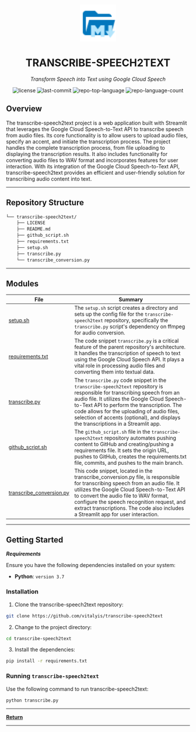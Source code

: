 <p align="center">
  <img src="https://raw.githubusercontent.com/PKief/vscode-material-icon-theme/ec559a9f6bfd399b82bb44393651661b08aaf7ba/icons/folder-markdown-open.svg" width="100" />
</p>
<p align="center">
    <h1 align="center">TRANSCRIBE-SPEECH2TEXT</h1>
</p>
<p align="center">
    <em>Transform Speech into Text using Google Cloud Speech</em>
</p>
<p align="center">
	<img src="https://img.shields.io/github/license/vitalyis/transcribe-speech2text?style=flat&color=0080ff" alt="license">
	<img src="https://img.shields.io/github/last-commit/vitalyis/transcribe-speech2text?style=flat&logo=git&logoColor=white&color=0080ff" alt="last-commit">
	<img src="https://img.shields.io/github/languages/top/vitalyis/transcribe-speech2text?style=flat&color=0080ff" alt="repo-top-language">
	<img src="https://img.shields.io/github/languages/count/vitalyis/transcribe-speech2text?style=flat&color=0080ff" alt="repo-language-count">
<p>
<p align="center">

</p>


##  Overview

The transcribe-speech2text project is a web application built with Streamlit that leverages the Google Cloud Speech-to-Text API to transcribe speech from audio files. Its core functionality is to allow users to upload audio files, specify an accent, and initiate the transcription process. The project handles the complete transcription process, from file uploading to displaying the transcription results. It also includes functionality for converting audio files to WAV format and incorporates features for user interaction. With its integration of the Google Cloud Speech-to-Text API, transcribe-speech2text provides an efficient and user-friendly solution for transcribing audio content into text.


---

##  Repository Structure

```sh
└── transcribe-speech2text/
    ├── LICENSE
    ├── README.md
    ├── github_script.sh
    ├── requirements.txt
    ├── setup.sh
    ├── transcribe.py
    └── transcribe_conversion.py
```

---
##  Modules


| File                                                                                                                | Summary                                                                                                                                                                                                                                                                                                                                                     |
| ---                                                                                                                 | ---                                                                                                                                                                                                                                                                                                                                                         |
| [setup.sh](https://github.com/vitalyis/transcribe-speech2text/blob/master/setup.sh)                                 | The `setup.sh` script creates a directory and sets up the config file for the `transcribe-speech2text` repository, specifically the `transcribe.py` script's dependency on ffmpeg for audio conversion.                                                                                                                                                     |
| [requirements.txt](https://github.com/vitalyis/transcribe-speech2text/blob/master/requirements.txt)                 | The code snippet `transcribe.py` is a critical feature of the parent repository's architecture. It handles the transcription of speech to text using the Google Cloud Speech API. It plays a vital role in processing audio files and converting them into textual data.                                                                                    |
| [transcribe.py](https://github.com/vitalyis/transcribe-speech2text/blob/master/transcribe.py)                       | The `transcribe.py` code snippet in the `transcribe-speech2text` repository is responsible for transcribing speech from an audio file. It utilizes the Google Cloud Speech-to-Text API to perform the transcription. The code allows for the uploading of audio files, selection of accents (optional), and displays the transcriptions in a Streamlit app. |
| [github_script.sh](https://github.com/vitalyis/transcribe-speech2text/blob/master/github_script.sh)                 | The `github_script.sh` file in the `transcribe-speech2text` repository automates pushing content to GitHub and creating/pushing a requirements file. It sets the origin URL, pushes to GitHub, creates the requirements.txt file, commits, and pushes to the main branch.                                                                                   |
| [transcribe_conversion.py](https://github.com/vitalyis/transcribe-speech2text/blob/master/transcribe_conversion.py) | This code snippet, located in the transcribe_conversion.py file, is responsible for transcribing speech from an audio file. It utilizes the Google Cloud Speech-to-Text API to convert the audio file to WAV format, configure the speech recognition request, and extract transcriptions. The code also includes a Streamlit app for user interaction.     |

</details>

---

##  Getting Started

***Requirements***

Ensure you have the following dependencies installed on your system:

* **Python**: `version 3.7`

###  Installation

1. Clone the transcribe-speech2text repository:

```sh
git clone https://github.com/vitalyis/transcribe-speech2text
```

2. Change to the project directory:

```sh
cd transcribe-speech2text
```

3. Install the dependencies:

```sh
pip install -r requirements.txt
```

###  Running `transcribe-speech2text`

Use the following command to run transcribe-speech2text:

```sh
python transcribe.py
```


---


[**Return**](#-quick-links)

---
